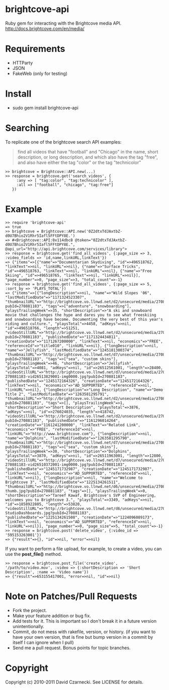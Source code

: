 brightcove-api
==============

Ruby gem for interacting with the Brightcove media API. http://docs.brightcove.com/en/media/

Requirements
============

* HTTParty
* JSON
* FakeWeb (only for testing)

Install
=======

* sudo gem install brightcove-api

Searching
=========

To replicate one of the brightcove search API examples:

> find all videos that have "football" and "Chicago" in the name, short description, or long
> description, and which also have the tag "free", and also have either the tag "color" or the
> tag "technicolor"

    >> brightcove = Brightcove::API.new(...)
    >> response = brightcove.get('search_videos', {
         :any => [ "tag:color", "tag:technicolor" ],
         :all => ["football", "chicago", "tag:free"]
       })


Example
=======

    >> require 'brightcove-api'
    => true
    >> brightcove = Brightcove::API.new('0Z2dtxTdJAxtbZ-d0U7Bhio2V1Rhr5Iafl5FFtDPY8E.')
    => #<Brightcove::API:0x114dbc8 @token="0Z2dtxTdJAxtbZ-d0U7Bhio2V1Rhr5Iafl5FFtDPY8E.", @api_url="http://api.brightcove.com/services/library">
    >> response = brightcove.get('find_all_videos', {:page_size => 3, :video_fields => 'id,name,linkURL,linkText'})
    => {"items"=>[{"name"=>"Documentarian Skydiving", "id"=>496518762, "linkText"=>nil, "linkURL"=>nil}, {"name"=>"Surface Tricks", "id"=>496518763, "linkText"=>nil, "linkURL"=>nil}, {"name"=>"Free Skiing", "id"=>496518765, "linkText"=>nil, "linkURL"=>nil}], "page_number"=>0, "page_size"=>3, "total_count"=>-1}
    >> response = brightcove.get('find_all_videos', {:page_size => 5, :sort_by => 'PLAYS_TOTAL'})
    => {"items"=>[{"longDescription"=>nil, "name"=>"Wild Slopes '06", "lastModifiedDate"=>"1171324523307", "thumbnailURL"=>"http://brightcove.vo.llnwd.net/d2/unsecured/media/270881183/270881183_502534829_94499905676eb7cd04a558da2adcf6a34f437b88.jpg?pubId=270881183", "tags"=>["adventure", "snowboarding"], "playsTrailingWeek"=>35, "shortDescription"=>"A ski and snowboard movie that challenges the hype and dares you to see what freeskiing and snowboarding have become. Documenting the very best of this year's riding and culture.", "playsTotal"=>4458, "adKeys"=>nil, "id"=>496518766, "length"=>51251, "videoStillURL"=>"http://brightcove.vo.llnwd.net/d2/unsecured/media/270881183/270881183_502534838_f80fe64f052328cd3b2e158d7234003a23091845.jpg?pubId=270881183", "publishedDate"=>"1171324434811", "creationDate"=>"1171267200000", "linkText"=>nil, "economics"=>"FREE", "referenceId"=>"title010", "linkURL"=>nil}, {"longDescription"=>nil, "name"=>"Jellyfish", "lastModifiedDate"=>"1245181300374", "thumbnailURL"=>"http://brightcove.vo.llnwd.net/d7/unsecured/media/270881183/270881183_26530711001_jellyFish.jpg?pubId=270881183", "tags"=>["sea", "custom skins"], "playsTrailingWeek"=>46, "shortDescription"=>"Jellyfish", "playsTotal"=>4081, "adKeys"=>nil, "id"=>26512561001, "length"=>28400, "videoStillURL"=>"http://brightcove.vo.llnwd.net/d7/unsecured/media/270881183/270881183_26519430001_vs-270881183-vid26513829001-img0000.jpg?pubId=270881183", "publishedDate"=>"1245172164326", "creationDate"=>"1245172164326", "linkText"=>nil, "economics"=>"AD_SUPPORTED", "referenceId"=>nil, "linkURL"=>nil}, {"longDescription"=>"Long Description", "name"=>"Demo Title 2", "lastModifiedDate"=>"1263581295791", "thumbnailURL"=>"http://brightcove.vo.llnwd.net/d2/unsecured/media/270881183/270881183_275925069_d1f97c7f07f2a3f4de7b38eda3761f16f39d2a99.jpg?pubId=270881183", "tags"=>[], "playsTrailingWeek"=>1, "shortDescription"=>"Short Description", "playsTotal"=>3876, "adKeys"=>nil, "id"=>276024035, "length"=>418742, "videoStillURL"=>"http://brightcove.vo.llnwd.net/d2/unsecured/media/270881183/270881183_275943599_b7e2ca63c0311fa3f0b027304b41d252f12d2d66.jpg?pubId=270881183", "publishedDate"=>"1161296014264", "creationDate"=>"1161241200000", "linkText"=>"Related Link", "economics"=>"FREE", "referenceId"=>nil, "linkURL"=>"http://www.brightcove.com"}, {"longDescription"=>nil, "name"=>"Dolphins", "lastModifiedDate"=>"1263581295790", "thumbnailURL"=>"http://brightcove.vo.llnwd.net/d7/unsecured/media/270881183/270881183_26531197001_dolphins.jpg?pubId=270881183", "tags"=>["sea", "custom skins"], "playsTrailingWeek"=>30, "shortDescription"=>"Dolphins", "playsTotal"=>3870, "adKeys"=>nil, "id"=>26511963001, "length"=>12800, "videoStillURL"=>"http://brightcove.vo.llnwd.net/d7/unsecured/media/270881183/270881183_26519372001_vs-270881183-vid26510372001-img0000.jpg?pubId=270881183", "publishedDate"=>"1245171732987", "creationDate"=>"1245171732987", "linkText"=>nil, "economics"=>"AD_SUPPORTED", "referenceId"=>nil, "linkURL"=>nil}, {"longDescription"=>nil, "name"=>"Welcome to Brightcove 3", "lastModifiedDate"=>"1225134261511", "thumbnailURL"=>"http://brightcove.vo.llnwd.net/d6/unsecured/media/270881183/270881183_1858983740_brightcove3-thumb.jpg?pubId=270881183", "tags"=>[], "playsTrailingWeek"=>0, "shortDescription"=>"Tareef Kawaf, Brightcove's SVP of Engineering, welcomes you to Brightcove 3.", "playsTotal"=>3349, "adKeys"=>nil, "id"=>1858922805, "length"=>53820, "videoStillURL"=>"http://brightcove.vo.llnwd.net/d6/unsecured/media/270881183/270881183_1858994782_vid-StudioDashboards.jpg?pubId=270881183", "publishedDate"=>"1225134261508", "creationDate"=>"1224096089173", "linkText"=>nil, "economics"=>"AD_SUPPORTED", "referenceId"=>nil, "linkURL"=>nil}], "page_number"=>0, "page_size"=>5, "total_count"=>-1}
    >> response = brightcove.post('delete_video', {:video_id => '595153263001'})
  	=> {"result"=>{}, "id"=>nil, "error"=>nil}

If you want to perform a file upload, for example, to create a video, you can use the __post_file()__ method.

    >> response = brightcove.post_file('create_video', '/path/to/video.mov', :video => {:shortDescription => 'Short Description', :name => 'Video name'})
    => {"result"=>653155417001, "error=>nil, "id"=>nil}

Note on Patches/Pull Requests
=============================

* Fork the project.
* Make your feature addition or bug fix.
* Add tests for it. This is important so I don't break it in a
  future version unintentionally.
* Commit, do not mess with rakefile, version, or history.
  (if you want to have your own version, that is fine but bump version in a commit by itself I can ignore when I pull)
* Send me a pull request. Bonus points for topic branches.

Copyright
=========
Copyright (c) 2010-2011 David Czarnecki. See LICENSE for details.
